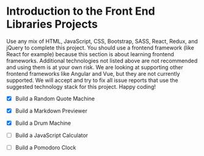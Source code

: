 # Introduction to the Front End Libraries Projects

Use any mix of HTML, JavaScript, CSS, Bootstrap, SASS, React, Redux, and jQuery to complete this project. You should use a frontend framework (like React for example) because this section is about learning frontend frameworks. Additional technologies not listed above are not recommended and using them is at your own risk. We are looking at supporting other frontend frameworks like Angular and Vue, but they are not currently supported. We will accept and try to fix all issue reports that use the suggested technology stack for this project. Happy coding!

- [x] Build a Random Quote Machine

- [x] Build a Markdown Previewer

- [x] Build a Drum Machine

- [ ] Build a JavaScript Calculator

- [ ] Build a Pomodoro Clock
